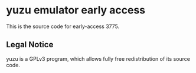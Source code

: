 yuzu emulator early access
=============

This is the source code for early-access 3775.

## Legal Notice

yuzu is a GPLv3 program, which allows fully free redistribution of its source code.